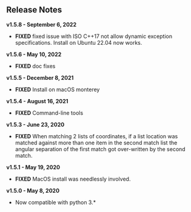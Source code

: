 
## Release Notes

**v1.5.8 - September 6, 2022**

* **FIXED** fixed issue with ISO C++17 not allow dynamic exception specifications. Install on Ubuntu 22.04 now works.

**v1.5.6 - May 10, 2022**

* **FIXED** doc fixes

**v1.5.5 - December 8, 2021**

* **FIXED** Install on macOS monterey

**v1.5.4 - August 16, 2021**

* **FIXED** Command-line tools

**v1.5.3 - June 23, 2020**

* **FIXED** When matching 2 lists of coordinates, if a list location was matched against more than one item in the second match list the angular separation of the first match got over-written by the second match.

**v1.5.1 - May 19, 2020**

* **FIXED** MacOS install was needlessly involved.

**v1.5.0 - May 8, 2020**


* Now compatible with python 3.\*
